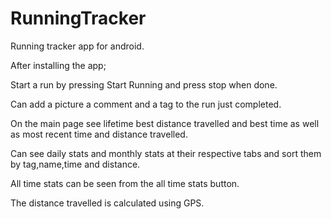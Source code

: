 # RunningTracker

Running tracker app for android.

After installing the app;

Start a run by pressing Start Running and press stop when done.

Can add a picture a comment and a tag to the run just completed.

On the main page see lifetime best distance travelled and best time as well as most recent time and distance travelled.

Can see daily stats and monthly stats  at their respective tabs and sort them by tag,name,time and distance.

All time stats can be seen from the all time stats button.

The distance travelled is calculated using GPS.
